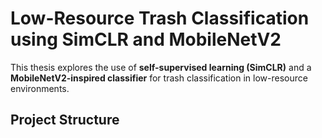 # Low-Resource Trash Classification using SimCLR and MobileNetV2

This thesis explores the use of **self-supervised learning (SimCLR)** and a **MobileNetV2-inspired classifier** for trash classification in low-resource environments.

## Project Structure
